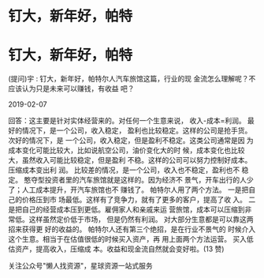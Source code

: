 # 钉大，新年好，帕特

# 钉大，新年好，帕特

(提问)宇 : 钉大，新年好，帕特尔人汽车旅馆这篇，行业的现 金流怎么理解呢？不应该认为只是未来可以赚钱，有收益 吧？

2019-02-07

回答：这主要是针对实体经营来的。对任何一个生意来说， 收入-成本=利润。 最好的情况下，是一个公司，收入稳定， 盈利也比较稳定。这样的公司是抢手货。 次好的情况下，是 一个公司，收入稳定，但是盈利不稳定。这类公司通常是因 为成本变化可能比较大，比如说航空公司，油价变化大的时 候，成本变化也比较大，虽然收入可能比较稳定，但是盈利 不稳。这样的公司可以努力控制好成本。压缩成本变出利 润。 比较差的情况，是一个公司，收入也不稳定，盈利也不 稳定。 憨夺型投资者里的汽车旅馆就是这样的。因为经济不 景气，开车出行的人少了；人工成本提升，开汽车旅馆也不 赚钱了。 帕特尔人用了两个方法。 一是把自己的价格压到市 场最低。这样有了竞争力，就有了更多的客户，提高了收 入。 二是把自己的经营成本压到更低。雇佣家人和亲戚来运 营旅馆，成本可以压缩到非常低。这样虽然定价低于市场， 但是仍然有利润。 对大部分生意都是可以靠这两招来获得更 好的收益的。 帕特尔人还有第三个绝招，是在行业不景气的 时候介入这个生意。相当于在估值很低的时候买入资产，再 用上面两个方法运营。 买入低估资产，提高收入，压缩成 本。收益和现金流自然就会变好啦。(13 赞)

关注公众号"懒人找资源"，星球资源一站式服务